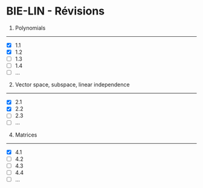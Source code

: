 BIE-LIN - Révisions
===================

1. Polynomials
--------------

- [x] 1.1
- [x] 1.2
- [ ] 1.3
- [ ] 1.4
- [ ] ...

2. Vector space, subspace, linear independence
----------------------------------------------

- [x] 2.1
- [x] 2.2
- [ ] 2.3
- [ ] ...

4. Matrices
-----------

- [x] 4.1
- [ ] 4.2
- [ ] 4.3
- [ ] 4.4
- [ ] ...
